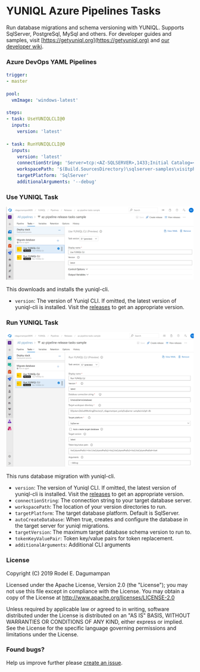 # YUNIQL Azure Pipelines Tasks

Run database migrations and schema versioning with YUNIQL. Supports SqlServer, PostgreSql, MySql and others. For developer guides and samples, visit [https://getyuniql.org](https://getyuniql.org) and [our developer wiki](https://github.com/rdagumampan/yuniql/wiki).

### Azure DevOps YAML Pipelines

``` yaml
trigger:
- master

pool:
  vmImage: 'windows-latest'

steps:
- task: UseYUNIQLCLI@0
  inputs:
    version: 'latest'

- task: RunYUNIQLCLI@0
  inputs:
    version: 'latest'
    connectionString: 'Server=tcp:<AZ-SQLSERVER>,1433;Initial Catalog=<AZ-SQLDB>;User ID=<USERID>;Password=<PASSWORD>;Encrypt=True;TrustServerCertificate=False;Connection Timeout=30;'
    workspacePath: '$(Build.SourcesDirectory)\sqlserver-samples\visitph-db'
    targetPlatform: 'SqlServer'
    additionalArguments: '--debug'
```

### Use YUNIQL Task

![](images/screenshot-01.png)

This downloads and installs the yuniql-cli.
* `version`: The version of Yuniql CLI. If omitted, the latest version of yuniql-cli is installed. Visit the [releases](https://github.com/rdagumampan/yuniql/releases) to get an appropriate version. 

### Run YUNIQL Task

![](images/screenshot-02.png)

This runs database migration with yuniql-cli.
* `version`: The version of Yuniql CLI. If omitted, the latest version of yuniql-cli is installed. Visit the [releases](https://github.com/rdagumampan/yuniql/releases) to get an appropriate version. 
* `connectionString`: The connection string to your target database server.
* `workspacePath`: The location of your version directories to run.
* `targetPlatform`: The target database platform. Default is SqlServer.
* `autoCreateDatabase`: When true, creates and configure the database in the target server for yuniql migrations.
* `targetVersion`: The maximum target database schema version to run to.
* `tokenKeyValuePair`: Token key/value pairs for token replacement.
* `additionalArguments`: Additional CLI arguments

### License
Copyright (C) 2019 Rodel E. Dagumampan

Licensed under the Apache License, Version 2.0 (the "License"); you may not use this file except in compliance with the License. You may obtain a copy of the License at http://www.apache.org/licenses/LICENSE-2.0

Unless required by applicable law or agreed to in writing, software distributed under the License is distributed on an "AS IS" BASIS, WITHOUT WARRANTIES OR CONDITIONS OF ANY KIND, either express or implied. See the License for the specific language governing permissions and limitations under the License.

### Found bugs?

Help us improve further please [create an issue](https://github.com/rdagumampan/yuniql/issues/new).